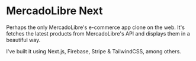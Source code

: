 # MercadoLibre Next

Perhaps the only MercadoLibre's e-commerce app clone on the web. It's fetches the latest products from MercadoLibre's API and displays them in a beautiful way.


I've built it using Next.js, Firebase, Stripe & TailwindCSS, among others.
